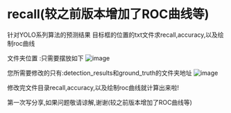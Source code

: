 # recall(较之前版本增加了ROC曲线等)
针对YOLO系列算法的预测结果 目标框的位置的txt文件求recall,accuracy,以及绘制roc曲线

文件夹位置  :只需要摆放如下
![image](https://user-images.githubusercontent.com/72426381/117645016-ae3af700-b1bc-11eb-85f0-2fd850aa2780.png)




您所需要修改的只有:detection_results和ground_truth的文件夹地址
![image](https://user-images.githubusercontent.com/72426381/117644951-9a8f9080-b1bc-11eb-9e22-1f16e42f66fa.png)

修改完文件目录recall,accuracy,以及绘制roc曲线就计算出来啦!

第一次写分享,如果问题敬请谅解,谢谢(较之前版本增加了ROC曲线等)
